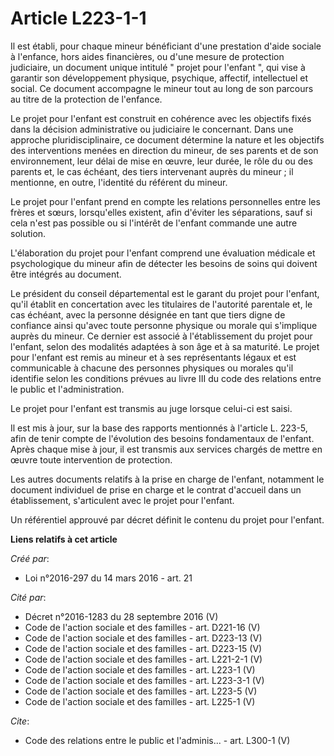 # Article L223-1-1

Il est établi, pour chaque mineur bénéficiant d'une prestation d'aide sociale à l'enfance, hors aides financières, ou d'une
mesure de protection judiciaire, un document unique intitulé " projet pour l'enfant ", qui vise à garantir son développement
physique, psychique, affectif, intellectuel et social. Ce document accompagne le mineur tout au long de son parcours au titre
de la protection de l'enfance. 

Le projet pour l'enfant est construit en cohérence avec les objectifs fixés dans la décision administrative ou judiciaire le
concernant. Dans une approche pluridisciplinaire, ce document détermine la nature et les objectifs des interventions menées
en direction du mineur, de ses parents et de son environnement, leur délai de mise en œuvre, leur durée, le rôle du ou des
parents et, le cas échéant, des tiers intervenant auprès du mineur ; il mentionne, en outre, l'identité du référent du
mineur. 

Le projet pour l'enfant prend en compte les relations personnelles entre les frères et sœurs, lorsqu'elles existent, afin
d'éviter les séparations, sauf si cela n'est pas possible ou si l'intérêt de l'enfant commande une autre solution. 

L'élaboration du projet pour l'enfant comprend une évaluation médicale et psychologique du mineur afin de détecter les
besoins de soins qui doivent être intégrés au document. 

Le président du conseil départemental est le garant du projet pour l'enfant, qu'il établit en concertation avec les
titulaires de l'autorité parentale et, le cas échéant, avec la personne désignée en tant que tiers digne de confiance ainsi
qu'avec toute personne physique ou morale qui s'implique auprès du mineur. Ce dernier est associé à l'établissement du projet
pour l'enfant, selon des modalités adaptées à son âge et à sa maturité. Le projet pour l'enfant est remis au mineur et à ses
représentants légaux et est communicable à chacune des personnes physiques ou morales qu'il identifie selon les conditions
prévues au livre III du code des relations entre le public et l'administration. 

Le projet pour l'enfant est transmis au juge lorsque celui-ci est saisi. 

Il est mis à jour, sur la base des rapports mentionnés à l'article L. 223-5, afin de tenir compte de l'évolution des besoins
fondamentaux de l'enfant. Après chaque mise à jour, il est transmis aux services chargés de mettre en œuvre toute
intervention de protection. 

Les autres documents relatifs à la prise en charge de l'enfant, notamment le document individuel de prise en charge et le
contrat d'accueil dans un établissement, s'articulent avec le projet pour l'enfant. 

Un référentiel approuvé par décret définit le contenu du projet pour l'enfant.

**Liens relatifs à cet article**

_Créé par_:

  - Loi n°2016-297 du 14 mars 2016 - art. 21

_Cité par_:

  - Décret n°2016-1283 du 28 septembre 2016 (V)
  - Code de l'action sociale et des familles - art. D221-16 (V)
  - Code de l'action sociale et des familles - art. D223-13 (V)
  - Code de l'action sociale et des familles - art. D223-15 (V)
  - Code de l'action sociale et des familles - art. L221-2-1 (V)
  - Code de l'action sociale et des familles - art. L223-1 (V)
  - Code de l'action sociale et des familles - art. L223-3-1 (V)
  - Code de l'action sociale et des familles - art. L223-5 (V)
  - Code de l'action sociale et des familles - art. L225-1 (V)

_Cite_:

  - Code des relations entre le public et l'adminis... - art. L300-1 (V)
